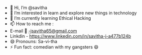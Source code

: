 - 👋 Hi, I’m @savitha
- 👀 I’m interested in learn and explore new things in technology 
- 🌱 I’m currently learning Ethical Hacking 
- 📫 How to reach me :
- E-mail 📨 -jsavitha65@gmail.com
- Linkdin - https://www.linkedin.com/in/savitha-j-a477b124b
- 😄 Pronouns: Sa-vi-tha
- ⚡ Fun fact: comedian with my gangsters 😄

<!---
savithaRj/savithaRj is a ✨ special ✨ repository because its `README.md` (this file) appears on your GitHub profile.
You can click the Preview link to take a look at your changes.
--->
